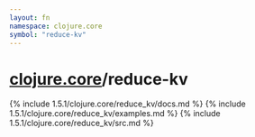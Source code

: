 ```yaml
---
layout: fn
namespace: clojure.core
symbol: "reduce-kv"
---
```


# [clojure.core](../)/reduce-kv

{% include 1.5.1/clojure.core/reduce_kv/docs.md %}
{% include 1.5.1/clojure.core/reduce_kv/examples.md %}
{% include 1.5.1/clojure.core/reduce_kv/src.md %}

